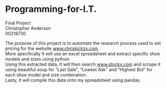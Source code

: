# Programming-for-I.T. <br />
Final Project <br />
Christopher Anderson <br />
00218730 <br />

The purpose of this project is to automate the research process used to set pricing for the website www.chriskickzs.com . <br />
More specifically It will use an excel spreadsheet and extract specific shoe models and sizes using python. <br />
Using this extracted data, It will then search www.stockx.com and scrape it using beautiful soup for “Last Sale”, “Lowest Ask” and “Highest Bid” for each shoe model and size combination. <br />
Lasty, It will compile this data onto my spreadsheet using pandas. <br />
